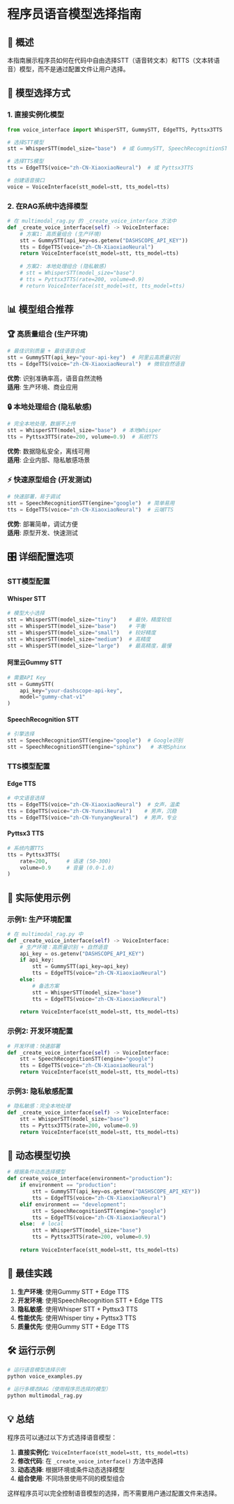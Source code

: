 # 程序员语音模型选择指南

## 🎯 概述

本指南展示程序员如何在代码中自由选择STT（语音转文本）和TTS（文本转语音）模型，而不是通过配置文件让用户选择。

## 🔧 模型选择方式

### 1. 直接实例化模型

```python
from voice_interface import WhisperSTT, GummySTT, EdgeTTS, Pyttsx3TTS

# 选择STT模型
stt = WhisperSTT(model_size="base")  # 或 GummySTT, SpeechRecognitionSTT

# 选择TTS模型  
tts = EdgeTTS(voice="zh-CN-XiaoxiaoNeural")  # 或 Pyttsx3TTS

# 创建语音接口
voice = VoiceInterface(stt_model=stt, tts_model=tts)
```

### 2. 在RAG系统中选择模型

```python
# 在 multimodal_rag.py 的 _create_voice_interface 方法中
def _create_voice_interface(self) -> VoiceInterface:
    # 方案1: 高质量组合 (生产环境)
    stt = GummySTT(api_key=os.getenv("DASHSCOPE_API_KEY"))
    tts = EdgeTTS(voice="zh-CN-XiaoxiaoNeural")
    return VoiceInterface(stt_model=stt, tts_model=tts)
    
    # 方案2: 本地处理组合 (隐私敏感)
    # stt = WhisperSTT(model_size="base")
    # tts = Pyttsx3TTS(rate=200, volume=0.9)
    # return VoiceInterface(stt_model=stt, tts_model=tts)
```

## 📊 模型组合推荐

### 🏆 高质量组合 (生产环境)
```python
# 最佳识别质量 + 最佳语音合成
stt = GummySTT(api_key="your-api-key")  # 阿里云高质量识别
tts = EdgeTTS(voice="zh-CN-XiaoxiaoNeural")  # 微软自然语音
```
**优势**: 识别准确率高，语音自然流畅  
**适用**: 生产环境、商业应用

### 🔒 本地处理组合 (隐私敏感)
```python
# 完全本地处理，数据不上传
stt = WhisperSTT(model_size="base")  # 本地Whisper
tts = Pyttsx3TTS(rate=200, volume=0.9)  # 系统TTS
```
**优势**: 数据隐私安全，离线可用  
**适用**: 企业内部、隐私敏感场景

### ⚡ 快速原型组合 (开发测试)
```python
# 快速部署，易于调试
stt = SpeechRecognitionSTT(engine="google")  # 简单易用
tts = EdgeTTS(voice="zh-CN-XiaoxiaoNeural")  # 云端TTS
```
**优势**: 部署简单，调试方便  
**适用**: 原型开发、快速测试

## 🎛️ 详细配置选项

### STT模型配置

#### Whisper STT
```python
# 模型大小选择
stt = WhisperSTT(model_size="tiny")    # 最快，精度较低
stt = WhisperSTT(model_size="base")    # 平衡
stt = WhisperSTT(model_size="small")   # 较好精度
stt = WhisperSTT(model_size="medium")  # 高精度
stt = WhisperSTT(model_size="large")   # 最高精度，最慢
```

#### 阿里云Gummy STT
```python
# 需要API Key
stt = GummySTT(
    api_key="your-dashscope-api-key",
    model="gummy-chat-v1"
)
```

#### SpeechRecognition STT
```python
# 引擎选择
stt = SpeechRecognitionSTT(engine="google")  # Google识别
stt = SpeechRecognitionSTT(engine="sphinx")   # 本地Sphinx
```

### TTS模型配置

#### Edge TTS
```python
# 中文语音选择
tts = EdgeTTS(voice="zh-CN-XiaoxiaoNeural")  # 女声，温柔
tts = EdgeTTS(voice="zh-CN-YunxiNeural")    # 男声，沉稳
tts = EdgeTTS(voice="zh-CN-YunyangNeural")  # 男声，专业
```

#### Pyttsx3 TTS
```python
# 系统内置TTS
tts = Pyttsx3TTS(
    rate=200,      # 语速 (50-300)
    volume=0.9     # 音量 (0.0-1.0)
)
```

## 🚀 实际使用示例

### 示例1: 生产环境配置
```python
# 在 multimodal_rag.py 中
def _create_voice_interface(self) -> VoiceInterface:
    # 生产环境：高质量识别 + 自然语音
    api_key = os.getenv("DASHSCOPE_API_KEY")
    if api_key:
        stt = GummySTT(api_key=api_key)
        tts = EdgeTTS(voice="zh-CN-XiaoxiaoNeural")
    else:
        # 备选方案
        stt = WhisperSTT(model_size="base")
        tts = EdgeTTS(voice="zh-CN-XiaoxiaoNeural")
    
    return VoiceInterface(stt_model=stt, tts_model=tts)
```

### 示例2: 开发环境配置
```python
# 开发环境：快速部署
def _create_voice_interface(self) -> VoiceInterface:
    stt = SpeechRecognitionSTT(engine="google")
    tts = EdgeTTS(voice="zh-CN-XiaoxiaoNeural")
    return VoiceInterface(stt_model=stt, tts_model=tts)
```

### 示例3: 隐私敏感配置
```python
# 隐私敏感：完全本地处理
def _create_voice_interface(self) -> VoiceInterface:
    stt = WhisperSTT(model_size="base")
    tts = Pyttsx3TTS(rate=200, volume=0.9)
    return VoiceInterface(stt_model=stt, tts_model=tts)
```

## 🔄 动态模型切换

```python
# 根据条件动态选择模型
def create_voice_interface(environment="production"):
    if environment == "production":
        stt = GummySTT(api_key=os.getenv("DASHSCOPE_API_KEY"))
        tts = EdgeTTS(voice="zh-CN-XiaoxiaoNeural")
    elif environment == "development":
        stt = SpeechRecognitionSTT(engine="google")
        tts = EdgeTTS(voice="zh-CN-XiaoxiaoNeural")
    else:  # local
        stt = WhisperSTT(model_size="base")
        tts = Pyttsx3TTS(rate=200, volume=0.9)
    
    return VoiceInterface(stt_model=stt, tts_model=tts)
```

## 📝 最佳实践

1. **生产环境**: 使用Gummy STT + Edge TTS
2. **开发环境**: 使用SpeechRecognition STT + Edge TTS  
3. **隐私敏感**: 使用Whisper STT + Pyttsx3 TTS
4. **性能优先**: 使用Whisper tiny + Pyttsx3 TTS
5. **质量优先**: 使用Gummy STT + Edge TTS

## 🛠️ 运行示例

```bash
# 运行语音模型选择示例
python voice_examples.py

# 运行多模态RAG（使用程序员选择的模型）
python multimodal_rag.py
```

## 💡 总结

程序员可以通过以下方式选择语音模型：

1. **直接实例化**: `VoiceInterface(stt_model=stt, tts_model=tts)`
2. **修改代码**: 在 `_create_voice_interface()` 方法中选择
3. **动态选择**: 根据环境或条件动态选择模型
4. **组合使用**: 不同场景使用不同的模型组合

这样程序员可以完全控制语音模型的选择，而不需要用户通过配置文件来选择。
